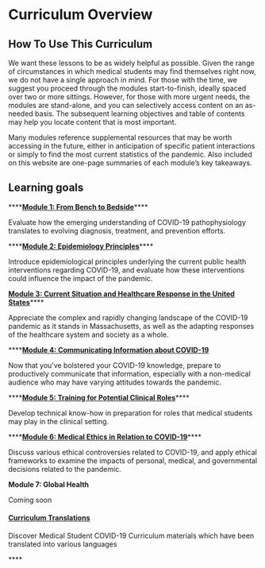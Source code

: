 # Curriculum Overview

## How To Use This Curriculum

We want these lessons to be as widely helpful as possible.  Given the range of circumstances in which medical students may find themselves right now, we do not have a single approach in mind.  For those with the time, we suggest you proceed through the modules start-to-finish, ideally spaced over two or more sittings. However, for those with more urgent needs, the modules are stand-alone, and you can selectively access content on an as-needed basis.  The subsequent learning objectives and table of contents may help you locate content that is most important. 

Many modules reference supplemental resources that may be worth accessing in the future, either in anticipation of specific patient interactions or simply to find the most current statistics of the pandemic.  Also included on this website are one-page summaries of each module’s key takeaways.

## Learning goals

\*\*\*\*[**Module 1: From Bench to Bedside**](../module-1-from-bench-to-bedside/)\*\*\*\*

Evaluate how the emerging understanding of COVID-19 pathophysiology translates to evolving diagnosis, treatment, and prevention efforts.

\*\*\*\*[**Module 2: Epidemiology Principles**](https://curriculum.covidstudentresponse.org/module-2-epidemiology-principles)\*\*\*\*

Introduce epidemiological principles underlying the current public health interventions regarding COVID-19, and evaluate how these interventions could influence the impact of the pandemic.

[**Module 3: Current Situation and Healthcare Response in the United States**](https://futuremdvscovid.gitbook.io/covid19-curriculum/module-3-current-situation-and-healthcare-response)\*\*\*\*

Appreciate the complex and rapidly changing landscape of the COVID-19 pandemic as it stands in Massachusetts, as well as the adapting responses of the healthcare system and society as a whole.

\*\*\*\*[**Module 4: Communicating Information about COVID-19**](https://futuremdvscovid.gitbook.io/covid19-curriculum/module-4-communicating-information-about-covid-19)

Now that you’ve bolstered your COVID-19 knowledge, prepare to productively communicate that information, especially with a non-medical audience who may have varying attitudes towards the pandemic.

\*\*\*\*[**Module 5: Training for Potential Clinical Roles**](https://curriculum.covidstudentresponse.org/module-5-training-for-medical-student-specific-roles)\*\*\*\*

Develop technical know-how in preparation for roles that medical students may play in the clinical setting.

\*\*\*\*[**Module 6: Medical Ethics in Relation to COVID-19**](../module-6-medical-ethics-in-relation-to-covid-19/)\*\*\*\*

Discuss various ethical controversies related to COVID-19, and apply ethical frameworks to examine the impacts of personal, medical, and governmental decisions related to the pandemic.

**Module 7: Global Health**

Coming soon

#### [Curriculum Translations](./#curriculum-translations)

Discover Medical Student COVID-19 Curriculum materials which have been translated into various languages

\*\*\*\*




